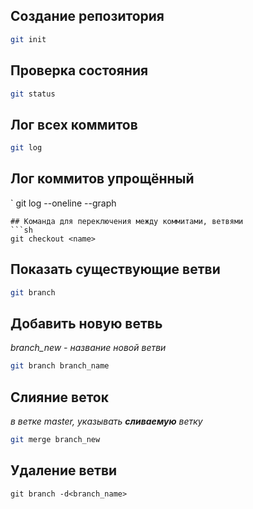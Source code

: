 ## Создание репозитория
```sh
git init
```
## Проверка состояния
```sh
git status
```
## Лог всех коммитов
```sh
git log
```
## Лог коммитов упрощённый
`
git log --oneline --graph
```
## Команда для переключения между коммитами, ветвями
```sh
git checkout <name>
```
## Показать существующие ветви
```sh
git branch
```
## Добавить новую ветвь 
*branch_new - название новой ветви*
```sh
git branch branch_name
```
## Слияние веток 
*в ветке master, указывать **сливаемую** ветку*
```sh
git merge branch_new
```
## Удаление ветви
```sn
git branch -d<branch_name>
```
